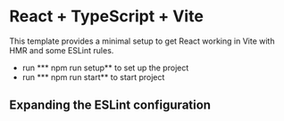 # React + TypeScript + Vite

This template provides a minimal setup to get React working in Vite with HMR and some ESLint rules.

- run *** npm run setup** to set up the project
- run *** npm run start** to start project
## Expanding the ESLint configuration

